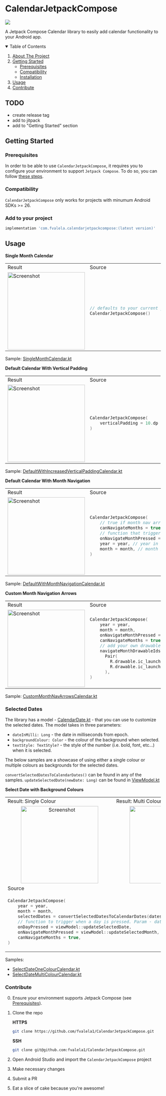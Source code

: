 # CalendarJetpackCompose

[![](https://jitpack.io/v/fvalela1/CalendarJetpackCompose.svg)](https://jitpack.io/#fvalela1/CalendarJetpackCompose)

A Jetpack Compose Calendar library to easily add calendar functionality to your Android app.

<!-- TABLE OF CONTENTS -->
<details open="open">
  <summary>Table of Contents</summary>
  <ol>
    <li>
      <a href="#about-the-project">About The Project</a>
    </li>
    <li>
      <a href="#getting-started">Getting Started</a>
      <ul>
        <li><a href="#prerequisites">Prerequisites</a></li>
        <li><a href="#compatibility">Compatibility</a></li>
        <li><a href="#installation">Installation</a></li>
      </ul>
    </li>
    <li><a href="#usage">Usage</a></li>
    <li><a href="#contribute">Contribute</a></li>
  </ol>
</details>

## TODO
- create release tag
- add to jitpack
- add to "Getting Started" section

## Getting Started
### Prerequisites

In order to be able to use `CalendarJetpackCompose`, it requires you to configure your environment to support `Jetpack Compose`. To do so, you can follow [these steps](https://developer.android.com/jetpack/compose/setup).

### Compatibility

`CalendarJetpackCompose` only works for projects with minumum Android SDKs >= 26.

### Add to your project

```gradle
implementation 'com.fvalela.calendarjetpackcompose:(latest version)'
```

## Usage

**Single Month Calendar**
<table>
<tr><td> Result </td> <td> Source </td></tr>
<tr>
<td>

<img width="250" alt="Screenshot" src="docs/images/Default_Calendar.png">

</td>
<td>

```kotlin
// defaults to your current year + month
CalendarJetpackCompose() 
```

</td>
</tr>
</table>

Sample: [SingleMonthCalendar.kt](https://github.com/fvalela1/CalendarJetpackCompose/blob/main/sample/src/main/java/com/fvalela/calendarjetpackcompose/sample/SingleMonthCalendar.kt)

**Default Calendar With Vertical Padding**
<table>
<tr><td> Result </td> <td> Source </td></tr>
<tr>
<td>

<img width="250" alt="Screenshot" src="docs/images/Default_Calendar_Vertical_Padding.png">

</td>
<td>

```kotlin
CalendarJetpackCompose(
    verticalPadding = 10.dp
)
```

</td>
</tr>
</table>

Sample: [DefaultWithIncreasedVerticalPaddingCalendar.kt](https://github.com/fvalela1/CalendarJetpackCompose/blob/main/sample/src/main/java/com/fvalela/calendarjetpackcompose/sample/DefaultWithIncreasedVerticalPaddingCalendar.kt)

**Default Calendar With Month Navigation**
<table>
<tr><td> Result </td> <td> Source </td></tr>
<tr>
<td>

<img width="250" alt="Screenshot" src="docs/images/Default_Calendar_Month_Navigation.gif">

</td>
<td>

```kotlin
CalendarJetpackCompose(
    // true if month nav arrows are visible or not
    canNavigateMonths = true, 
    // function that triggers when a month nav arrow is pressed
    onNavigateMonthPressed = viewModel::updateSelectedMonth, 
    year = year, // year in view
    month = month, // month in view
)
```

</td>

</tr>
</table>

Sample: [DefaultWithMonthNavigationCalendar.kt](https://github.com/fvalela1/CalendarJetpackCompose/blob/main/sample/src/main/java/com/fvalela/calendarjetpackcompose/sample/DefaultWithMonthNavigationCalendar.kt)

**Custom Month Navigation Arrows** 
<table>
<tr><td> Result </td> <td> Source </td></tr>
<tr>
<td>

<img width="250" alt="Screenshot" src="docs/images/Custom_Nav_Buttons.gif">

</td>
<td>

```kotlin
CalendarJetpackCompose(
    year = year,
    month = month,
    onNavigateMonthPressed = viewModel::updateSelectedMonth,
    canNavigateMonths = true,
    // add your own drawables to replace the default arrows
    navigateMonthDrawableIds = 
      Pair(
        R.drawable.ic_launcher_background, 
        R.drawable.ic_launcher_foreground
      ), 
)
```

</td>

</tr>
</table>

Sample: [CustomMonthNavArrowsCalendar.kt](https://github.com/fvalela1/CalendarJetpackCompose/blob/main/sample/src/main/java/com/fvalela/calendarjetpackcompose/sample/CustomMonthNavArrowsCalendar.kt)

### Selected Dates

The library has a model - [CalendarDate.kt](https://github.com/fvalela1/CalendarJetpackCompose/blob/main/CalendarJetPackCompose/src/main/java/com/fvalela/calendarjetpackcompose/model/CalendarDate.kt) - that you can use to customize the selected dates. 
The model takes in three parameters: 
* `dateInMilli: Long` - the date in milliseconds from epoch.
* `backgroundColour: Color` - the colour of the background when selected.
* `textStyle: TextStyle?` - the style of the number (i.e. bold, font, etc...) when it is selected.

The below samples are a showcase of using either a single colour or multiple colours as backgrounds for the selected dates.

`convertSelectedDatesToCalendarDates()` can be found in any of the samples.
`updateSelectedDate(newDate: Long)` can be found in [ViewModel.kt](https://github.com/fvalela1/CalendarJetpackCompose/blob/main/sample/src/main/java/com/fvalela/calendarjetpackcompose/sample/viewmodel/CalendarViewModel.kt)


**Select Date with Background Colours**
<table>
<tr><td> Result: Single Colour </td> <td> Result: Multi Colour </td></tr>
<tr>
<td align="center">

<img width="250" alt="Screenshot" src="docs/images/Single_Colour_Date_Selection.gif">

</td>
<td align="center">
  
<img src="https://user-images.githubusercontent.com/12566260/111799485-4a651380-8888-11eb-94fc-352b45ca085b.gif" width="250"/>

</td>
</tr>
<tr><td colspan="2"> Source </td></tr>
<tr>
<td colspan="2">

```kotlin
CalendarJetpackCompose(
    year = year,
    month = month,
    selectedDates = convertSelectedDatesToCalendarDates(dates = selectedDates),
    // function to trigger when a day is pressed. Param - date in milliseconds: Long
    onDayPressed = viewModel::updateSelectedDate, 
    onNavigateMonthPressed = viewModel::updateSelectedMonth,
    canNavigateMonths = true,
)
```

</td>
</tr>
</table>

Samples: 
* [SelectDateOneColourCalendar.kt](https://github.com/fvalela1/CalendarJetpackCompose/blob/main/sample/src/main/java/com/fvalela/calendarjetpackcompose/sample/SelectDateOneColourCalendar.kt)
* [SelectDateMultiColourCalendar.kt](https://github.com/fvalela1/CalendarJetpackCompose/blob/main/sample/src/main/java/com/fvalela/calendarjetpackcompose/sample/SelectDateMultiColourCalendar.kt)


### Contribute

0. Ensure your environment supports Jetpack Compose (see [Prerequisites](#prerequisites)).
1. Clone the repo
    
    **HTTPS**
    ```sh
   git clone https://github.com/fvalela1/CalendarJetpackCompose.git
   ```
   **SSH**
   ```sh
   git clone git@github.com:fvalela1/CalendarJetpackCompose.git
   ```
2. Open Android Studio and import the `CalendarJetpackCompose` project
3. Make necessary changes
4. Submit a PR
5. Eat a slice of cake because you're awesome!
